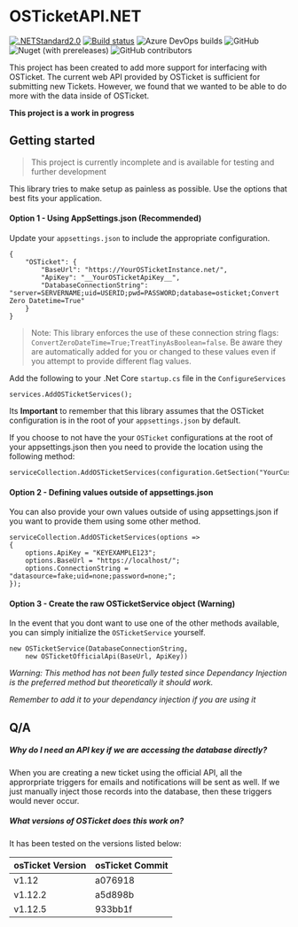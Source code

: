 # OSTicketAPI.NET

[![.NETStandard2.0](https://img.shields.io/badge/.NET%20Standard-2.0-blueviolet)](https://docs.microsoft.com/en-us/dotnet/standard/net-standard) [![Build status](https://dev.azure.com/DotNetEvolved/OSTicketAPI.NET/_apis/build/status/OSTicketAPI.NET-ASP.NET%20Core-CI)](https://dev.azure.com/DotNetEvolved/OSTicketAPI.NET/_build/latest?definitionId=3) ![Azure DevOps builds](https://img.shields.io/azure-devops/build/dotnetevolved/a2092f90-85c9-4044-b29a-4a24109f72ee/3.svg) ![GitHub](https://img.shields.io/github/license/joshuagarrison27/osticketapi.net.svg?style=popout) ![Nuget (with prereleases)](https://img.shields.io/nuget/vpre/OSTicketAPI.NET.svg?style=popout) ![GitHub contributors](https://img.shields.io/github/contributors/joshuagarrison27/OSTicketAPI.NET.svg?style=popout)

This project has been created to add more support for interfacing with OSTicket. The current web API provided by OSTicket is sufficient for submitting new Tickets. However, we found that we wanted to be able to do more with the data inside of OSTicket.

__This project is a work in progress__


## Getting started

> This project is currently incomplete and is available for testing and further development

This library tries to make setup as painless as possible. Use the options that best fits your application.

#### Option 1 - Using AppSettings.json (Recommended)

Update your `appsettings.json` to include the appropriate configuration.

~~~
{
    "OSTicket": {
        "BaseUrl": "https://YourOSTicketInstance.net/",
        "ApiKey": "__YourOSTicketApiKey__",
        "DatabaseConnectionString": "server=SERVERNAME;uid=USERID;pwd=PASSWORD;database=osticket;Convert Zero Datetime=True"
    }
}
~~~

> Note: This library enforces the use of these connection string flags: `ConvertZeroDateTime=True;TreatTinyAsBoolean=false`. Be aware they are automatically added for you or changed to these values even if you attempt to provide different flag values.

Add the following to your .Net Core `startup.cs` file in the `ConfigureServices`

~~~
services.AddOSTicketServices();
~~~

Its __Important__ to remember that this library assumes that the OSTicket configuration is in the root of your `appsettings.json` by default.

If you choose to not have the your `OSTicket` configurations at the root of your appsettings.json then you need to provide the location using the following method:

```
serviceCollection.AddOSTicketServices(configuration.GetSection("YourCustomLocation:OSTicket"));
```

#### Option 2 - Defining values outside of appsettings.json

You can also provide your own values outside of using appsettings.json if you want to provide them using some other method.

```
serviceCollection.AddOSTicketServices(options =>
{
    options.ApiKey = "KEYEXAMPLE123";
    options.BaseUrl = "https://localhost/";
    options.ConnectionString = "datasource=fake;uid=none;password=none;";
});
```

#### Option 3 - Create the raw OSTicketService object (Warning)

In the event that you dont want to use one of the other methods available, you can simply initialize the `OSTicketService` yourself.

```
new OSTicketService(DatabaseConnectionString,
    new OSTicketOfficialApi(BaseUrl, ApiKey))
```

*Warning: This method has not been fully tested since Dependancy Injection is the preferred method but theoretically it should work.*

*Remember to add it to your dependancy injection if you are using it*

## Q/A

##### Why do I need an API key if we are accessing the database directly?

When you are creating a new ticket using the official API, all the approrpriate triggers for emails and notifications will be sent as well. If we just manually inject those records into the database, then these triggers would never occur.

##### What versions of OSTicket does this work on?

It has been tested on the versions listed below:

| osTicket Version | osTicket Commit |
| --- | ----------- |
| v1.12 | a076918 |
| v1.12.2 | a5d898b |
| v1.12.5 | 933bb1f |
